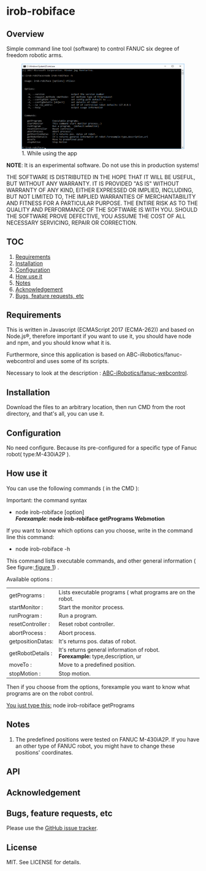 # irob-robiface

## Overview
Simple command line tool (software) to control FANUC six degree of freedom robotic arms.

<!-- ![Image of fanuc-webcontrol](preview.png) -->


<figure id='figure_1'>
  <img src='preview.png' alt="while using the app"/>
  <figcaption>1. While using the app</figcaption>
</figure>

**NOTE**: It is an experimental software. Do not use this in production systems!

THE SOFTWARE IS DISTRIBUTED IN THE HOPE THAT IT WILL BE USEFUL, BUT WITHOUT ANY WARRANTY. IT IS PROVIDED "AS IS" WITHOUT WARRANTY OF ANY KIND, EITHER EXPRESSED OR IMPLIED, INCLUDING, BUT NOT LIMITED TO, THE IMPLIED WARRANTIES OF MERCHANTABILITY AND FITNESS FOR A PARTICULAR PURPOSE. THE ENTIRE RISK AS TO THE QUALITY AND PERFORMANCE OF THE SOFTWARE IS WITH YOU. SHOULD THE SOFTWARE PROVE DEFECTIVE, YOU ASSUME THE COST OF ALL NECESSARY SERVICING, REPAIR OR CORRECTION.

## TOC
1. [Requirements](#requirements)
2. [Installation](#installation)
3. [Configuration](#configuration)
4. [How use it](#example-usage)
5. [Notes](#notes)
6. [Acknowledgement](#acknowledgement)
7. [Bugs, feature requests, etc](#bugs-feature-requests-etc)

## Requirements
This is written in Javascript (ECMAScript 2017 (ECMA-262)) and based on Node.js®, therefore important if you want to use it, you should have node and npm, and you should know what it is.

Furthermore, since this application is based on ABC-iRobotics/fanuc-webcontrol and uses some of its scripts.

Necessary to look at the description :
[ABC-iRobotics/fanuc-webcontrol](https://github.com/ABC-iRobotics/fanuc-webcontrol).



## Installation
Download the files to an arbitrary location, then run CMD from the root directory, and that's all, you can use it.

## Configuration

No need configure. Because its pre-configured for a specific type of Fanuc robot( type:M-430iA2P ).

## How use it

You can use the following commands ( in the CMD ):

Important: the command syntax
 - node irob-robiface [option] <files> <br>
 <i><b>Forexample</b></i>: <b>node irob-robiface getPrograms  Webmotion </b>

If you want to know which options can you choose, write in the command line this command:
  - node irob-robiface -h

  This command lists executable commands, and other general information ( See figure:<a href="#figure_1"> figure 1</a>) .
<!-- 
|      |   |   |   |   |
|------|---|---|---|---|
|      |   |   |   |   |
|      |   |   |   |   |
|      |   |   |   |   | -->
  Available options :
  <table>
  
  <tr >
    <td>
      getPrograms : 
    </td>
    <td style="text-indent:10px,text-align: justify;
    text-justify: inter-word;">
      Lists executable programs ( what programs are on the robot.
    </td>
  </tr>

  <tr>
    <td>
    startMonitor :
    </td>
    <td style="text-indent:10px,text-align: justify;
    text-justify: inter-word;">
      Start the monitor process. 
    </td>
  </tr>
  
  <tr>
    <td>
      runProgram : 
    </td>
    <td style="text-indent:10px,text-align: justify;
    text-justify: inter-word;">
      Run a program.
    </td>
  </tr>
  
  <tr>
    <td>
      resetController : 
    </td>
    <td style="text-indent:10px,text-align: justify;
    text-justify: inter-word;">
      Reset robot controller.
    </td>
  </tr>
  
  <tr>
    <td>
      abortProcess : 
    </td>
    <td style="text-indent:10px,text-align: justify;
    text-justify: inter-word;">
      Abort process.
    </td>
  </tr>
  
  <tr>
    <td>
      getpositionDatas:
    </td>
    <td style="text-indent:10px,text-align: justify;
    text-justify: inter-word;">
      It's returns pos. datas of robot. 
    </td>
  </tr>

  <tr>
    <td>
      getRobotDetails : 
    </td>
    <td style="text-indent:10px,text-align: justify;
    text-justify: inter-word;">
     It's returns general information of robot.
     <br><b>Forexample:</b></u> type,description, ur
     </td>
  </tr>
  <tr>
    <td>
      moveTo : 
    </td>
    <td style="text-indent:10px,text-align: justify;
    text-justify: inter-word;">
     Move to a predefined position.
  </tr>

  <tr>
    <td>
      stopMotion : 
    </td>
    <td style="text-indent:10px,text-align: justify;
    text-justify: inter-word;">
     Stop motion.
  </tr>
  </table>
   

Then if you choose from the options, forexample you want to know what programs are on the robot control.

<u>You just type this:</u>
 node irob-robiface getPrograms


## Notes

1. The predefined positions were tested on FANUC M-430iA2P. If you have an other type of FANUC robot, you might have to change these positions' coordinates.

## API

## Acknowledgement

## Bugs, feature requests, etc
Please use the [GitHub issue tracker][].

[GitHub issue tracker]: https://github.com/JSJQDEVELOP/irob-robiface/issues

## License

MIT. See LICENSE for details.